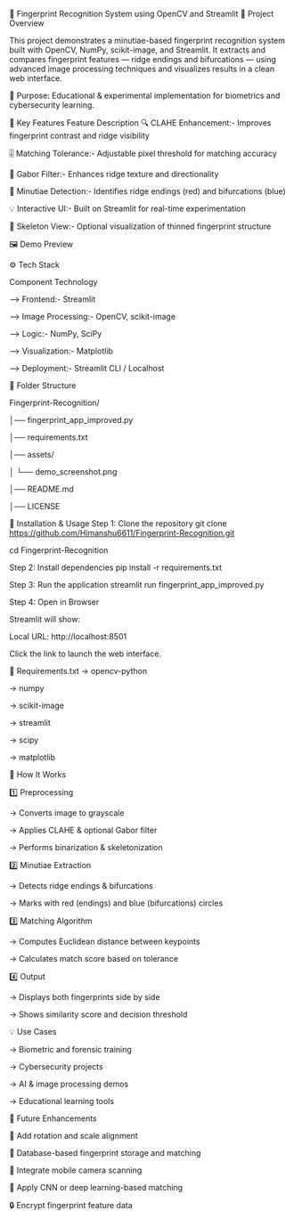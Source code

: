 🧩 Fingerprint Recognition System using OpenCV and Streamlit
🎯 Project Overview

This project demonstrates a minutiae-based fingerprint recognition system built with OpenCV, NumPy, scikit-image, and Streamlit.
It extracts and compares fingerprint features — ridge endings and bifurcations — using advanced image processing techniques and visualizes results in a clean web interface.

🧠 Purpose: Educational & experimental implementation for biometrics and cybersecurity learning.

🧠 Key Features
Feature	Description
🔍 CLAHE Enhancement:-	Improves fingerprint contrast and ridge visibility

🎚 Matching Tolerance:-	Adjustable pixel threshold for matching accuracy

🧭 Gabor Filter:-	Enhances ridge texture and directionality

🧩 Minutiae Detection:- 	Identifies ridge endings (red) and bifurcations (blue)

💡 Interactive UI:- 	Built on Streamlit for real-time experimentation

🧱 Skeleton View:- 	Optional visualization of thinned fingerprint structure

🖼️ Demo Preview

⚙️ Tech Stack

Component	Technology

--> Frontend:-	Streamlit

--> Image Processing:-	OpenCV, scikit-image

--> Logic:- 	NumPy, SciPy

--> Visualization:- Matplotlib

--> Deployment:- 	Streamlit CLI / Localhost

📂 Folder Structure

Fingerprint-Recognition/

│── fingerprint_app_improved.py

│── requirements.txt

│── assets/

│   └── demo_screenshot.png

│── README.md

│── LICENSE


🧰 Installation & Usage
Step 1: Clone the repository
git clone https://github.com/Himanshu6611/Fingerprint-Recognition.git

cd Fingerprint-Recognition

Step 2: Install dependencies
pip install -r requirements.txt

Step 3: Run the application
streamlit run fingerprint_app_improved.py

Step 4: Open in Browser

Streamlit will show:

Local URL: http://localhost:8501


Click the link to launch the web interface.

🧾 Requirements.txt
-> opencv-python

-> numpy

-> scikit-image

-> streamlit

-> scipy

-> matplotlib


🧪 How It Works

1️⃣ Preprocessing

-> Converts image to grayscale

-> Applies CLAHE & optional Gabor filter

-> Performs binarization & skeletonization

2️⃣ Minutiae Extraction

-> Detects ridge endings & bifurcations

-> Marks with red (endings) and blue (bifurcations) circles

3️⃣ Matching Algorithm

-> Computes Euclidean distance between keypoints

-> Calculates match score based on tolerance

4️⃣ Output

-> Displays both fingerprints side by side

-> Shows similarity score and decision threshold

💡 Use Cases

-> Biometric and forensic training

-> Cybersecurity projects

-> AI & image processing demos

-> Educational learning tools

🔮 Future Enhancements

🔁 Add rotation and scale alignment

💾 Database-based fingerprint storage and matching

📱 Integrate mobile camera scanning

🧠 Apply CNN or deep learning-based matching

🔒 Encrypt fingerprint feature data
